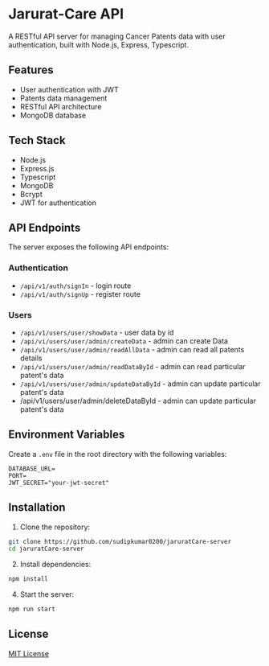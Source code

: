 # Jarurat-Care API

A RESTful API server for managing Cancer Patents data with user authentication, built with Node.js, Express, Typescript.

## Features

- User authentication with JWT
- Patents data management
- RESTful API architecture
- MongoDB database

## Tech Stack

- Node.js
- Express.js
- Typescript
- MongoDB
- Bcrypt
- JWT for authentication

## API Endpoints

The server exposes the following API endpoints:

### Authentication

- `/api/v1/auth/signIn` - login route
- `/api/v1/auth/signUp` - register route

### Users

- `/api/v1/users/user/showData` - user data by id
- `/api/vi/users/user/admin/createData` - admin can create Data
- `/api/v1/users/user/admin/readAllData` - admin can read all patents details
- `/api/v1/users/user/admin/readDataById` - admin can read particular patent's data
- `/api/v1/users/user/admin/updateDataById` - admin can update particular patent's data
- /api/v1/users/user/admin/deleteDataById - admin can update particular patent's data

## Environment Variables

Create a `.env` file in the root directory with the following variables:

```env
DATABASE_URL=
PORT=
JWT_SECRET="your-jwt-secret"
```

## Installation

1. Clone the repository:

```bash
git clone https://github.com/sudipkumar0200/jaruratCare-server
cd jaruratCare-server
```

2. Install dependencies:

```bash
npm install
```

4. Start the server:

```bash
npm run start
```



## License

[MIT License](LICENSE)
